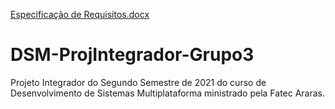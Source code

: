 [Especificação de Requisitos.docx](https://github.com/CM200306/DSM-ProjIntegrador-Grupo3/files/7621941/Especificacao.de.Requisitos.docx)
# DSM-ProjIntegrador-Grupo3
Projeto Integrador do Segundo Semestre de 2021 do curso de Desenvolvimento de Sistemas Multiplataforma ministrado pela Fatec Araras.
 
